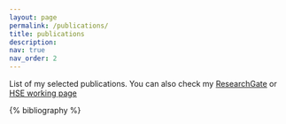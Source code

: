 ```yaml
---
layout: page
permalink: /publications/
title: publications
description:
nav: true
nav_order: 2
---
```


List of my selected publications. You can also check my [ResearchGate](https://www.researchgate.net/profile/Vadim-Ustyuzhanin) or [HSE working page](https://www.hse.ru/en/staff/vvust#sci)

<!-- _pages/publications.md -->
<div class="publications">

{% bibliography %}

</div>
